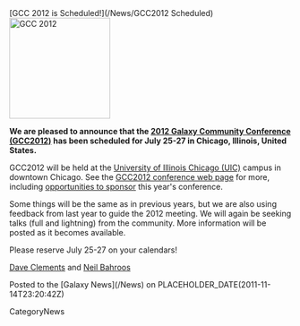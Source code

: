 <div class='newsItemHeader'>[GCC 2012 is Scheduled!](/News/GCC2012 Scheduled)</div>

<div class='right'><a href='/Events/GCC2012'><img src='/Events/GCC2012/GCC2012Logo200.png' alt='GCC 2012' width="180" /></a></div>

**We are pleased to announce that the [2012 Galaxy Community Conference (GCC2012)](/Events/GCC2012) has been scheduled for July 25-27 in Chicago, Illinois, United States.**  

GCC2012 will be held at the [University of Illinois Chicago (UIC)](http://uic.edu/) campus in downtown Chicago.  See the [GCC2012 conference web page](/Events/GCC2012) for more, including [opportunities to sponsor](/Events/GCC2012/Sponsorships) this year's conference.

Some things will be the same as in previous years, but we are also using feedback from last year to guide the 2012 meeting.  We will again be seeking talks (full and lightning) from the community.  More information will be posted as it becomes available.

Please reserve July 25-27 on your calendars!

[Dave Clements](/DaveClements) and [Neil Bahroos](/NeilBahroos)

<div class='newsItemFooter'>Posted to the [Galaxy News](/News) on PLACEHOLDER_DATE(2011-11-14T23:20:42Z)</div>

CategoryNews
